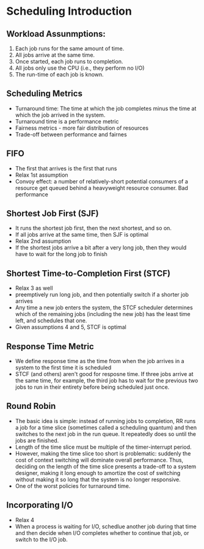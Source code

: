 # Scheduling Introduction

## Workload Assunmptions:

1. Each job runs for the same amount of time.
2. All jobs arrive at the same time.
3. Once started, each job runs to completion.
4. All jobs only use the CPU (i.e., they perform no I/O)
5. The run-time of each job is known.

## Scheduling Metrics

- Turnaround time: The time at which the job completes minus the time at which the job
  arrived in the system.
- Turnaround time is a performance metric
- Fairness metrics - more fair distribution of resources
- Trade-off between performance and fairnes

## FIFO

- The first that arrives is the first that runs
- Relax 1st assumption
- Convoy effect: a number of relatively-short potential consumers of a resource get queued behind a heavyweight resource consumer. Bad performance

## Shortest Job First (SJF)

- It runs the shortest job first, then the next shortest, and so on.
- If all jobs arrive at the same time, then SJF is optimal
- Relax 2nd assumption
- If the shortest jobs arrive a bit after a very long job, then they would have to wait for the long job to finish

## Shortest Time-to-Completion First (STCF)

- Relax 3 as well
- preemptively run long job, and then potentially switch if a shorter job arrives
- Any time a new job enters the system, the STCF scheduler determines which of the
  remaining jobs (including the new job) has the least time left, and schedules that one.
- Given assumptions 4 and 5, STCF is optimal

## Response Time Metric

- We define response time as the time from when the job arrives in a system to the first time it is scheduled
- STCF (and others) aren't good for resposne time. If three jobs arrive at the same time,
  for example, the third job has to wait for the previous two jobs to run in
  their entirety before being scheduled just once.

## Round Robin

- The basic idea is simple: instead of running jobs to completion, RR runs a job for a
  time slice (sometimes called a scheduling quantum) and then switches
  to the next job in the run queue. It repeatedly does so until the jobs are finished.
- Length of the time slice must be multiple of the timer-interrupt period.
- However, making the time slice too short is problematic: suddenly the
  cost of context switching will dominate overall performance.
  Thus, deciding on the length of the time slice presents a trade-off to a system designer,
  making it long enough to amortize the cost of switching without
  making it so long that the system is no longer responsive.
- One of the worst policies for turnaround time.

## Incorporating I/O

- Relax 4
- When a process is waiting for I/O, schedlue another job during that time and then decide when I/O completes
  whether to continue that job, or switch to the I/O job.
